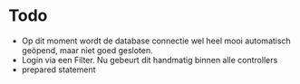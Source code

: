 Todo
====

* Op dit moment wordt de database connectie wel heel mooi automatisch geöpend, maar niet goed gesloten.
* Login via een Filter. Nu gebeurt dit handmatig binnen alle controllers
* prepared statement